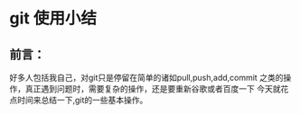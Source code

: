 
# git 使用小结

## 前言：
 好多人包括我自己，对git只是停留在简单的诸如pull,push,add,commit 之类的操作，真正遇到问题时，需要复杂的操作，还是要重新谷歌或者百度一下
 今天就花点时间来总结一下,git的一些基本操作。
 
 
